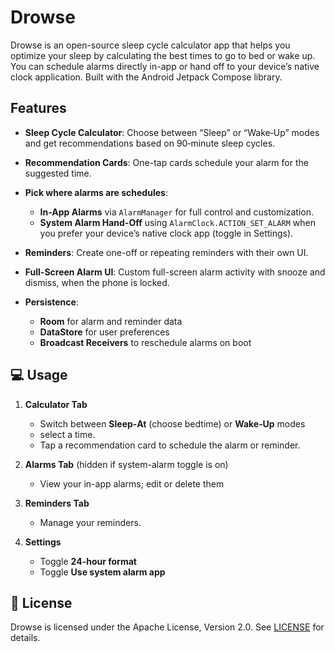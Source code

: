 # Drowse

Drowse is an open-source sleep cycle calculator app that helps you optimize your sleep by calculating the best times to go to bed or wake up. You can schedule alarms directly in-app or hand off to your device’s native clock application. Built with the Android Jetpack Compose library.

## Features

* **Sleep Cycle Calculator**: Choose between “Sleep” or “Wake‑Up” modes and get recommendations based on 90‑minute sleep cycles.
* **Recommendation Cards**: One-tap cards schedule your alarm for the suggested time.
* **Pick where alarms are schedules**:

  * **In-App Alarms** via `AlarmManager` for full control and customization.
  * **System Alarm Hand-Off** using `AlarmClock.ACTION_SET_ALARM` when you prefer your device’s native clock app (toggle in Settings).
* **Reminders**: Create one-off or repeating reminders with their own UI.
* **Full-Screen Alarm UI**: Custom full-screen alarm activity with snooze and dismiss, when the phone is locked.
* **Persistence**:

  * **Room** for alarm and reminder data
  * **DataStore** for user preferences
  * **Broadcast Receivers** to reschedule alarms on boot

## 💻 Usage

1. **Calculator Tab**

   * Switch between **Sleep‑At** (choose bedtime) or **Wake‑Up** modes
   * select a time.
   * Tap a recommendation card to schedule the alarm or reminder.
2. **Alarms Tab** (hidden if system-alarm toggle is on)

   * View your in-app alarms; edit or delete them
3. **Reminders Tab**

   * Manage your reminders.
4. **Settings**

   * Toggle **24-hour format**
   * Toggle **Use system alarm app**

## 📄 License

Drowse is licensed under the Apache License, Version 2.0. See [LICENSE](LICENSE) for details.
